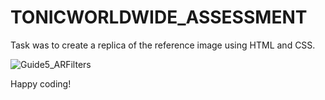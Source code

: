 # TONICWORLDWIDE_ASSESSMENT






Task was to create a replica of the reference image using HTML and CSS.

![Guide5_ARFilters](https://github.com/AnkithSharmaji/TONICWORLDWIDE_ASSESSMENT/assets/86291521/01336b0c-9a10-4986-870a-b90059a13d26)


Happy coding!
